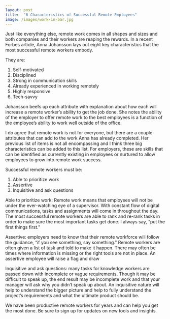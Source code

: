 ```yaml
---
layout: post
title:  "6 Characteristics of Successful Remote Employees"
image: /images/work-in-bar.jpg
---
```


Just like everything else, remote work comes in all shapes and sizes and both companies and their workers are reaping the rewards. In a recent Forbes article, Anna Johansson lays out eight key characteristics that the most successful remote workers embody.

They are:
1. Self-motivated
2. Disciplined
3. Strong in communication skills
4. Already experienced in working remotely
5. Highly responsive
6. Tech-savvy

Johansson beefs up each attribute with explanation about how each will increase a remote worker’s ability to get the job done. She notes the ability of the employer to offer remote work to the best employees is a function of the employee’s ability to work well outside of the office.

I do agree that remote work is not for everyone, but there are a couple attributes that can add to the work Anna has already completed. Her previous list of items is not all encompassing and I think three big characteristics can be added to this list. For employers, these are skills that can be identified as currently existing in employees or nurtured to allow employees to grow into remote work success.

Successful remote workers must be:

1. Able to prioritize work
2. Assertive
3. Inquisitive and ask questions

Able to prioritize work: Remote work means that employees will not be under the ever-watching eye of a supervisor. With constant flow of digital communications, tasks and assignments will come in throughout the day. The most successful remote workers are able to rank and re-rank tasks in order to make sure the most important tasks get done. I always say, “put the first things first.”

Assertive: employers need to know that their remote workforce will follow the guidance, “if you see something, say something.” Remote workers are often given a list of task and told to make it happen.  There may often be times where information is missing or the right tools are not in place. An assertive employee will raise a flag and draw

Inquisitive and ask questions: many tasks for knowledge workers are passed down with incomplete or vague requirements. Though it may be difficult to speak up, the end result may be incomplete work and that your manager will ask why you didn’t speak up about. An inquisitive nature will help to understand the bigger picture and help to fully understand the project’s requirements and what the ultimate product should be.

We have been productive remote workers for years and can help you get the most done. Be sure to sign up for updates on new tools and insights.
